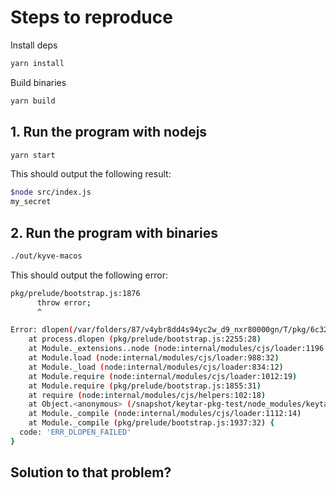 # Steps to reproduce

Install deps

```bash
yarn install
```

Build binaries

```bash
yarn build
```

## 1. Run the program with nodejs

```bash
yarn start
```

This should output the following result:

```bash
$node src/index.js
my_secret
```

## 2. Run the program with binaries

```bash
./out/kyve-macos
```

This should output the following error:

```bash
pkg/prelude/bootstrap.js:1876
      throw error;
      ^

Error: dlopen(/var/folders/87/v4ybr8dd4s94yc2w_d9_nxr80000gn/T/pkg/6c32c41c0e5a9e546616607b0383eada5bb646d0164324f20baab59d5b7963fa/keytar/build/Release/keytar.node, 0x0001): tried: '/var/folders/87/v4ybr8dd4s94yc2w_d9_nxr80000gn/T/pkg/6c32c41c0e5a9e546616607b0383eada5bb646d0164324f20baab59d5b7963fa/keytar/build/Release/keytar.node' (mach-o file, but is an incompatible architecture (have 'arm64', need 'x86_64')), '/private/var/folders/87/v4ybr8dd4s94yc2w_d9_nxr80000gn/T/pkg/6c32c41c0e5a9e546616607b0383eada5bb646d0164324f20baab59d5b7963fa/keytar/build/Release/keytar.node' (mach-o file, but is an incompatible architecture (have 'arm64', need 'x86_64'))
    at process.dlopen (pkg/prelude/bootstrap.js:2255:28)
    at Module._extensions..node (node:internal/modules/cjs/loader:1196:18)
    at Module.load (node:internal/modules/cjs/loader:988:32)
    at Module._load (node:internal/modules/cjs/loader:834:12)
    at Module.require (node:internal/modules/cjs/loader:1012:19)
    at Module.require (pkg/prelude/bootstrap.js:1855:31)
    at require (node:internal/modules/cjs/helpers:102:18)
    at Object.<anonymous> (/snapshot/keytar-pkg-test/node_modules/keytar/lib/keytar.js:1:14)
    at Module._compile (node:internal/modules/cjs/loader:1112:14)
    at Module._compile (pkg/prelude/bootstrap.js:1937:32) {
  code: 'ERR_DLOPEN_FAILED'
}
```

## Solution to that problem?
